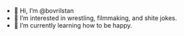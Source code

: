 - 👋 Hi, I’m @bovrilstan
- 👀 I’m interested in wrestling, filmmaking, and shite jokes.
- 🌱 I’m currently learning how to be happy.


<!---
bovrilstan/bovrilstan is a ✨ special ✨ repository because its `README.md` (this file) appears on your GitHub profile.
You can click the Preview link to take a look at your changes.
--->
